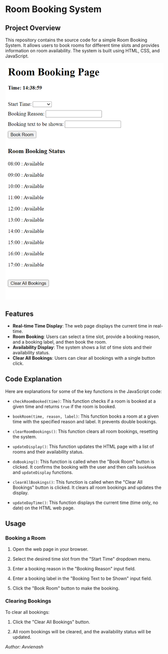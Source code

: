 # Room Booking System

## Project Overview

This repository contains the source code for a simple Room Booking System. It allows users to book rooms for different time slots and provides information on room availability. The system is built using HTML, CSS, and JavaScript.

![Room Booking System](image.png)

## Features

- **Real-time Time Display**: The web page displays the current time in real-time.
- **Room Booking**: Users can select a time slot, provide a booking reason, and a booking label, and then book the room.
- **Availability Display**: The system shows a list of time slots and their availability status.
- **Clear All Bookings**: Users can clear all bookings with a single button click.

## Code Explanation

Here are explanations for some of the key functions in the JavaScript code:

- `checkRoomBooked(time)`: This function checks if a room is booked at a given time and returns `true` if the room is booked.

- `bookRoom(time, reason, label)`: This function books a room at a given time with the specified reason and label. It prevents double bookings.

- `clearRoomBookings()`: This function clears all room bookings, resetting the system.

- `updateDisplay()`: This function updates the HTML page with a list of rooms and their availability status.

- `doBooking()`: This function is called when the "Book Room" button is clicked. It confirms the booking with the user and then calls `bookRoom` and `updateDisplay` functions.

- `clearAllBookings()`: This function is called when the "Clear All Bookings" button is clicked. It clears all room bookings and updates the display.

- `updateDayTime()`: This function displays the current time (time only, no date) on the HTML web page.

## Usage

### Booking a Room

1. Open the web page in your browser.

2. Select the desired time slot from the "Start Time" dropdown menu.

3. Enter a booking reason in the "Booking Reason" input field.

4. Enter a booking label in the "Booking Text to be Shown" input field.

5. Click the "Book Room" button to make the booking.

### Clearing Bookings

To clear all bookings:

1. Click the "Clear All Bookings" button.

2. All room bookings will be cleared, and the availability status will be updated.

*Author: Avvienash*
